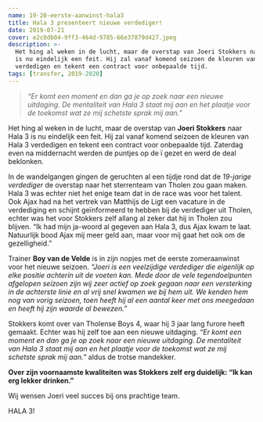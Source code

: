 ```yaml
---
name: 19-20-eerste-aanwinst-hala3
title: Hala 3 presenteert nieuwe verdediger!
date: 2019-07-21
cover: e2c8db04-9ff3-464d-9785-66e37879d427.jpeg
description: >-
  Het hing al weken in de lucht, maar de overstap van Joeri Stokkers naar Hala 3
  is nu eindelijk een feit. Hij zal vanaf komend seizoen de kleuren van Hala 3
  verdedigen en tekent een contract voor onbepaalde tijd.
tags: [transfer, 2019-2020]
---
```


> _“Er komt een moment en dan ga je op zoek naar een nieuwe uitdaging. De mentaliteit van Hala 3 staat mij aan en het plaatje voor de toekomst wat ze mij schetste sprak mij aan.”_

Het hing al weken in de lucht, maar de overstap van **Joeri Stokkers** naar Hala 3 is nu eindelijk een feit. Hij zal vanaf komend seizoen de kleuren van Hala 3 verdedigen en tekent een contract voor onbepaalde tijd. Zaterdag even na middernacht werden de puntjes op de ï gezet en werd de deal beklonken.

In de wandelgangen gingen de geruchten al een tijdje rond dat de _19-jarige verdediger_ de overstap naar het sterrenteam van Tholen zou gaan maken. Hala 3 was echter niet het enige team dat in de race was voor het talent. Ook Ajax had na het vertrek van Matthijs de Ligt een vacature in de verdediging en schijnt geïnformeerd te hebben bij de verdediger uit Tholen, echter was het voor Stokkers zelf allang al zeker dat hij in Tholen zou blijven. “Ik had mijn ja-woord al gegeven aan Hala 3, dus Ajax kwam te laat. Natuurlijk bood Ajax mij meer geld aan, maar voor mij gaat het ook om de gezelligheid.”

Trainer **Boy van de Velde** is in zijn nopjes met de eerste zomeraanwinst voor het nieuwe seizoen. _“Joeri is een veelzijdige verdediger die eigenlijk op elke positie achterin uit de voeten kan. Mede door de vele tegendoelpunten afgelopen seizoen zijn wij zeer actief op zoek gegaan naar een versterking in de achterste linie en al vrij snel kwamen we bij hem uit. We kenden hem nog van vorig seizoen, toen heeft hij al een aantal keer met ons meegedaan en heeft hij zijn waarde al bewezen.”_

Stokkers komt over van Tholense Boys 4, waar hij 3 jaar lang furore heeft gemaakt. Echter was hij zelf toe aan een nieuwe uitdaging. _“Er komt een moment en dan ga je op zoek naar een nieuwe uitdaging. De mentaliteit van Hala 3 staat mij aan en het plaatje voor de toekomst wat ze mij schetste sprak mij aan.”_ aldus de trotse mandekker.

**Over zijn voornaamste kwaliteiten was Stokkers zelf erg duidelijk: “Ik kan erg lekker drinken.”**

Wij wensen Joeri veel succes bij ons prachtige team.

HALA 3!
